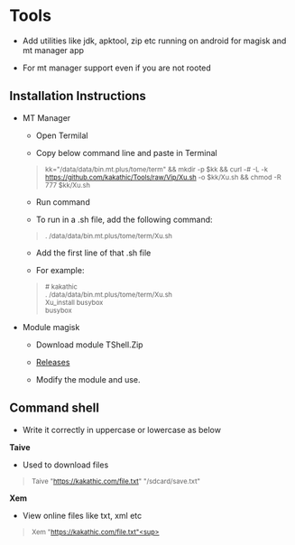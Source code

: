 # Tools

- Add utilities like jdk, apktool, zip etc running on android for magisk and mt manager app

- For mt manager support even if you are not rooted

**Installation Instructions**
---
- MT Manager

  - Open Termilal

  - Copy below command line and paste in Terminal

   > <sup>kk="/data/data/bin.mt.plus/tome/term" && mkdir -p $kk && curl -# -L -k https://github.com/kakathic/Tools/raw/Vip/Xu.sh -o $kk/Xu.sh && chmod -R 777 $kk/Xu.sh</sup>

  - Run command

  - To run in a .sh file, add the following command:

   > <sup>. /data/data/bin.mt.plus/tome/term/Xu.sh</sup>

  - Add the first line of that .sh file

  - For example:

   > <sup># kakathic<br/>
           . /data/data/bin.mt.plus/tome/term/Xu.sh<br/>
           Xu_install busybox<br/>
           busybox</sup><br/>

- Module magisk

  - Download module TShell.Zip

  - [Releases](https://github.com/kakathic/Tools/releases)

  - Modify the module and use.

**Command shell**
---

- Write it correctly in uppercase or lowercase as below 

**Taive**

- Used to download files

> <sup>Taive "https://kakathic.com/file.txt" "/sdcard/save.txt"<sup>

**Xem**

- View online files like txt, xml etc

> <sup>Xem "https://kakathic.com/file.txt"<sup>



